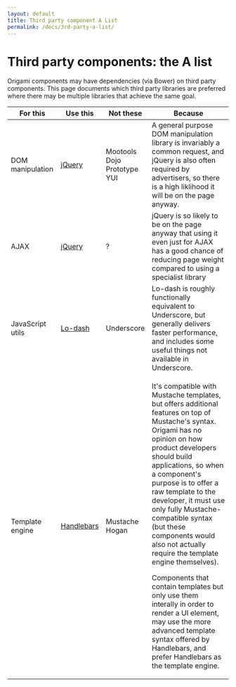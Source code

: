 ```yaml
---
layout: default
title: Third party component A List
permalink: /docs/3rd-party-a-list/
---
```


# Third party components: the A list

Origami components may have dependencies (via Bower) on third party components.  This page documents which third party libraries are preferred where there may be multiple libraries that achieve the same goal.

<table class='o-techdocs-table'>
<thead>
	<tr><th>For this</th><th>Use this</th><th>Not these</th><th>Because</th></tr>
</thead>
<tbody>
	<tr>
		<td>DOM manipulation</td>
		<td><a href='https://github.com/jquery/jquery'>jQuery</a></td>
		<td>Mootools<br/>Dojo<br/>Prototype<br/>YUI</td>
		<td>A general purpose DOM manipulation library is invariably a common request, and jQuery is also often required by advertisers, so there is a high liklihood it will be on the page anyway.</td>
	</tr><tr>
		<td>AJAX</td>
		<td><a href='https://github.com/jquery/jquery'>jQuery</a></td>
		<td>?</td>
		<td>jQuery is so likely to be on the page anyway that using it even just for AJAX has a good chance of reducing page weight compared to using a specialist library</td>
	</tr><tr>
		<td>JavaScript utils</td>
		<td><a href='https://github.com/lodash/lodash'>Lo-dash</a></td>
		<td>Underscore</td>
		<td>Lo-dash is roughly functionally equivalent to Underscore, but generally delivers faster performance, and includes some useful things not available in Underscore.</td>
	</tr><tr>
		<td>Template engine</td>
		<td><a href='https://github.com/wycats/handlebars.js/'>Handlebars</a></td>
		<td>Mustache<br/>Hogan</td>
		<td>
			<p>It's compatible with Mustache templates, but offers additional features on top of Mustache's syntax. Origami has no opinion on how product developers should build applications, so when a component's purpose is to offer a raw template to the developer, it must use only fully Mustache-compatible syntax (but these components would also not actually require the template engine themselves).</p>
			<p>Components that contain templates but only use them interally in order to render a UI element, may use the more advanced template syntax offered by Handlebars, and prefer Handlebars as the template engine.</p>
		</td>
	</tr>
</tbody>
</table>

